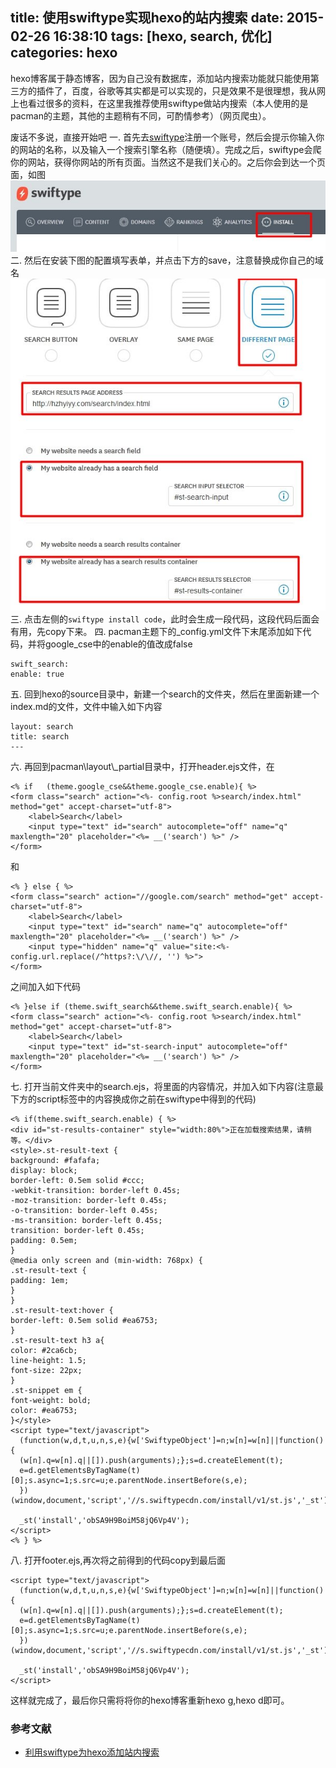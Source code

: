 title: 使用swiftype实现hexo的站内搜索
date: 2015-02-26 16:38:10
tags: [hexo, search, 优化]
categories: hexo
---
hexo博客属于静态博客，因为自己没有数据库，添加站内搜索功能就只能使用第三方的插件了，百度，谷歌等其实都是可以实现的，只是效果不是很理想，我从网上也看过很多的资料，在这里我推荐使用swiftype做站内搜索（本人使用的是pacman的主题，其他的主题稍有不同，可酌情参考）（网页爬虫）。
<!--more-->
废话不多说，直接开始吧
一. 首先去[swiftype](https://swiftype.com/)注册一个账号，然后会提示你输入你的网站的名称，以及输入一个搜索引擎名称（随便填）。完成之后，swiftype会爬你的网站，获得你网站的所有页面。当然这不是我们关心的。之后你会到达一个页面，如图![安装页面](/image/2015/02/hexo-search/hexo-search-install.jpg)
二. 然后在安装下图的配置填写表单，并点击下方的save，注意替换成你自己的域名![配置](/image/2015/02/hexo-search/hexo-search-config.jpg)
三. 点击左侧的`swiftype install code`，此时会生成一段代码，这段代码后面会有用，先copy下来。
四. pacman主题下的\_config.yml文件下末尾添加如下代码，并将google\_cse中的enable的值改成false
```
swift_search:
enable: true
```
五. 回到hexo的source目录中，新建一个search的文件夹，然后在里面新建一个index.md的文件，文件中输入如下内容
```
layout: search
title: search
---
```
六. 再回到pacman\layout\\\_partial目录中，打开header.ejs文件，在
```
<% if   (theme.google_cse&&theme.google_cse.enable){ %>
<form class="search" action="<%- config.root %>search/index.html" method="get" accept-charset="utf-8">
    <label>Search</label>
    <input type="text" id="search" autocomplete="off" name="q" maxlength="20" placeholder="<%= __('search') %>" />
</form>
```
和
```
<% } else { %>
<form class="search" action="//google.com/search" method="get" accept-charset="utf-8">
    <label>Search</label>
    <input type="text" id="search" name="q" autocomplete="off" maxlength="20" placeholder="<%= __('search') %>" />
    <input type="hidden" name="q" value="site:<%- config.url.replace(/^https?:\/\//, '') %>">
</form>
```
之间加入如下代码
```
<% }else if (theme.swift_search&&theme.swift_search.enable){ %>
<form class="search" action="<%- config.root %>search/index.html" method="get" accept-charset="utf-8">
    <label>Search</label>
    <input type="text" id="st-search-input" autocomplete="off" maxlength="20" placeholder="<%= __('search') %>" />
</form>
```

七. 打开当前文件夹中的search.ejs，将里面的内容情况，并加入如下内容(注意最下方的script标签中的内容换成你之前在swiftype中得到的代码)
```
<% if(theme.swift_search.enable) { %>
<div id="st-results-container" style="width:80%">正在加载搜索结果，请稍等。</div>
<style>.st-result-text {
background: #fafafa;
display: block;
border-left: 0.5em solid #ccc;
-webkit-transition: border-left 0.45s;
-moz-transition: border-left 0.45s;
-o-transition: border-left 0.45s;
-ms-transition: border-left 0.45s;
transition: border-left 0.45s;
padding: 0.5em;
}
@media only screen and (min-width: 768px) {
.st-result-text {
padding: 1em;
}
}
.st-result-text:hover {
border-left: 0.5em solid #ea6753;
}
.st-result-text h3 a{
color: #2ca6cb;
line-height: 1.5;
font-size: 22px;
}
.st-snippet em {
font-weight: bold;
color: #ea6753;
}</style>
<script type="text/javascript">
  (function(w,d,t,u,n,s,e){w['SwiftypeObject']=n;w[n]=w[n]||function(){
  (w[n].q=w[n].q||[]).push(arguments);};s=d.createElement(t);
  e=d.getElementsByTagName(t)[0];s.async=1;s.src=u;e.parentNode.insertBefore(s,e);
  })(window,document,'script','//s.swiftypecdn.com/install/v1/st.js','_st');

  _st('install','obSA9H9BoiM58jQ6Vp4V');
</script>
<% } %>
```

八. 打开footer.ejs,再次将之前得到的代码copy到最后面
```
<script type="text/javascript">
  (function(w,d,t,u,n,s,e){w['SwiftypeObject']=n;w[n]=w[n]||function(){
  (w[n].q=w[n].q||[]).push(arguments);};s=d.createElement(t);
  e=d.getElementsByTagName(t)[0];s.async=1;s.src=u;e.parentNode.insertBefore(s,e);
  })(window,document,'script','//s.swiftypecdn.com/install/v1/st.js','_st');

  _st('install','obSA9H9BoiM58jQ6Vp4V');
</script>
```

这样就完成了，最后你只需将将你的hexo博客重新hexo g,hexo d即可。

### 参考文献
+   [利用swiftype为hexo添加站内搜索](http://www.jerryfu.net/post/search-engine-for-hexo-with-swiftype.html)